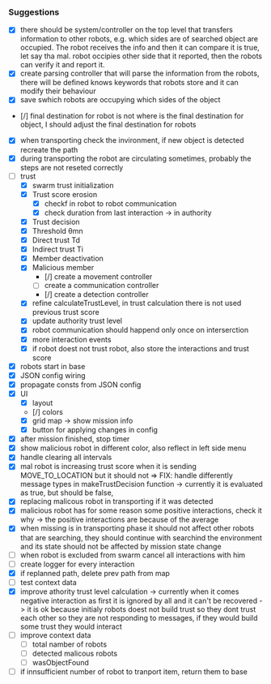 ### Suggestions

- [x] there should be system/controller on the top level that transfers information to other robots, e.g. which sides are of searched object are occupied. The robot receives the info and then it can compare it is true, let say tha mal. robot occipies other side that it reported, then the robots can verify it and report it.
- [x] create parsing controller that will parse the information from the robots, there will be defined knows keywords that robots store and it can modify their behaviour
- [x] save swhich robots are occupying which sides of the object
- [/] final destination for robot is not where is the final destination for object, I should adjust the final destination for robots
- [x] when transporting check the invironment, if new object is detected recreate the path
- [x] during transporting the robot are circulating sometimes, probably the steps are not reseted correctly
- [ ] trust
  - [x] swarm trust initialization
  - [x] Trust score erosion
    - [x] checkf in robot to robot communication
    - [x] check duration from last interaction -> in authority
  - [x] Trust decision
  - [x] Threshold θmn
  - [x] Direct trust Td
  - [x] Indirect trust Ti
  - [x] Member deactivation
  - [x] Malicious member
    - [/] create a movement controller
    - [ ] create a communication controller
    - [/] create a detection controller
  - [x] refine calculateTrustLevel, in trust calculation there is not used previous trust score
  - [x] update authority trust level
  - [x] robot communication should happend only once on interserction
  - [x] more interaction events
  - [x] if robot doest not trust robot, also store the interactions and trust score
- [x] robots start in base
- [x] JSON config wiring
- [x] propagate consts from JSON config
- [x] UI
  - [x] layout
  - [/] colors
  - [x] grid map -> show mission info
  - [x] button for applying changes in config
- [x] after mission finished, stop timer
- [x] show malicious robot in different color, also reflect in left side menu
- [x] handle clearing all intervals
- [x] mal robot is increasing trust score when it is sending MOVE_TO_LOCATION but it should not => FIX: handle differently message types in makeTrustDecision function -> currently it is evaluated as true, but should be false,
- [x] replacing malicous robot in transporting if it was detected
- [x] malicious robot has for some reason some positive interactions, check it why -> the positive interactions are because of the average
- [x] when missing is in transporting phase it should not affect other robots that are searching, they should continue with searchind the environment and its state should not be affected by mission state change
- [ ] when robot is excluded from swarm cancel all interactions with him
- [ ] create logger for every interaction
- [x] if replanned path, delete prev path from map
- [ ] test context data
- [x] improve athority trust level calculation -> currently when it comes negative interaction as first it is ignored by all and it can't be recovered -> it is ok because initialy robots doest not build trust so they dont trust each other so they are not responding to messages, if they would build some trust they would interact
- [ ] improve context data
  - [ ] total namber of robots
  - [ ] detected malicous robots
  - [ ] wasObjectFound
- [ ] if innsufficient number of robot to tranport item, return them to base
